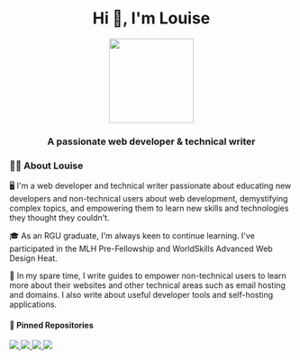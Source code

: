 <h1 align="center">Hi 👋, I'm Louise</h1>
<div align="center">
  <img src="https://avatars.githubusercontent.com/u/26024131?v=4" width="150px">
</div>
<h3 align="center">A passionate web developer & technical writer</h3>

### 👨‍💻 About Louise

🖥 I'm a web developer and technical writer passionate about educating new developers and non-technical users about web development, demystifying complex topics, and empowering them to learn new skills and technologies they thought they couldn't.

🎓 As an RGU graduate, I'm always keen to continue learning. I've participated in the MLH Pre-Fellowship and WorldSkills Advanced Web Design Heat.

📝 In my spare time, I write guides to empower non-technical users to learn more about their websites and other technical areas such as email hosting and domains. I also write about useful developer tools and self-hosting applications.
        
#### 📌 Pinned Repositories
<a href="https://github.com/louisefindlay23/youtubecommunitybot">
        <img src="https://github-readme-stats.vercel.app/api/pin/?username=louisefindlay23&repo=youtubecommunitybot">
</a>
<a href="https://github.com/louisefindlay23/gitcord-bot">
        <img src="https://github-readme-stats.vercel.app/api/pin/?username=louisefindlay23&repo=gitcord-bot">
</a>
<a href="https://github.com/louisefindlay23/colorflow-player">
        <img src="https://github-readme-stats.vercel.app/api/pin/?username=louisefindlay23&repo=colorflow-player">
</a>
<a href="https://github.com/section-engineering-education/engineering-education">
        <img src="https://github-readme-stats.vercel.app/api/pin/?username=section-engineering-education&repo=engineering-education">
</a>
